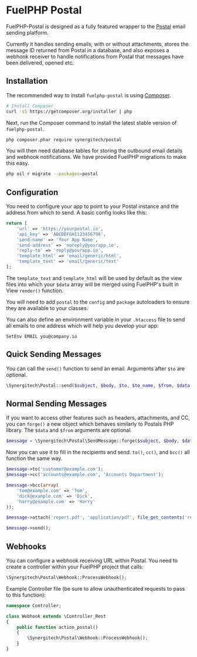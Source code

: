 # FuelPHP Postal

FuelPHP-Postal is designed as a fully featured wrapper to the [Postal](https://github.com/atech/postal) email sending platform.

Currently it handles sending emails, with or without attachments, stores the message ID returned from Postal in a database, and also exposes a webhook receiver to handle notifications from Postal that messages have been delivered, opened etc.

## Installation

The recommended way to install `fuelphp-postal` is using [Composer](https://getcomposer.org/).

```bash
# Install Composer
curl -sS https://getcomposer.org/installer | php
```

Next, run the Composer command to install the latest stable version of `fuelphp-postal`.

```bash
php composer.phar require synergitech/postal
```

You will then need database tables for storing the outbound email details and webhook notifications. We have provided FuelPHP migrations to make this easy.

```bash
php oil r migrate --packages=postal
```

## Configuration

You need to configure your app to point to your Postal instance and the address from which to send. A basic config looks like this:

```php
return [
    'url' => 'https://yourpostal.io',
    'api_key' => 'ABCDEFGHI123456790',
    'send-name' => 'Your App Name',
    'send-address' => 'noreply@yourapp.io',
    'reply-to' => 'reply@yourapp.io',
    'template_html' => 'email/generic/html',
    'template_text' => 'email/generic/text'
];
```

The `template_text` and `template_html` will be used by default as the view files into which your `$data` array will be merged using FuelPHP's built in View `render()` function.

You will need to add `postal` to the `config` and `package` autoloaders to ensure they are available to your classes.

You can also define an environment variable in your `.htaccess` file to send all emails to one address which will help you develop your app.

```
SetEnv EMAIL you@company.io
```

## Quick Sending Messages

You can call the `send()` function to send an email. Arguments after `$to` are optional.
```php
\Synergitech\Postal::send($subject, $body, $to, $to_name, $from, $data, $bcc);
```

## Normal Sending Messages

If you want to access other features such as headers, attachments, and CC, you can `forge()` a new object which behaves similarly to Postals PHP library. The `$data` and `$from` arguments are optional.
```php
$message = \Synergitech\Postal\SendMessage::forge($subject, $body, $data, $from);
```

Now you can use it to fill in the recipients and send. `to()`, `cc()`, and `bcc()` all function the same way.
```php
$message->to('customer@example.com');
$message->cc('accounts@example.com', 'Accounts Department');

$message->bcc(array(
    'tom@example.com' => 'Tom',
    'dick@example.com' => 'Dick',
    'harry@example.com' => 'Harry'
));

$message->attach('report.pdf', 'application/pdf', file_get_contents('report.pdf'));

$message->send();
```

## Webhooks

You can configure a webhook receiving URL within Postal. You need to create a controller within your FuelPHP project that calls:

```php
\Synergitech\Postal\Webhook::ProcessWebhook();
```

Example Controller file (be sure to allow unauthenticated requests to pass to this function):

```php
namespace Controller;

class Webhook extends \Controller_Rest
{
    public function action_postal()
    {
        \Synergitech\Postal\Webhook::ProcessWebhook();
    }
}
```
